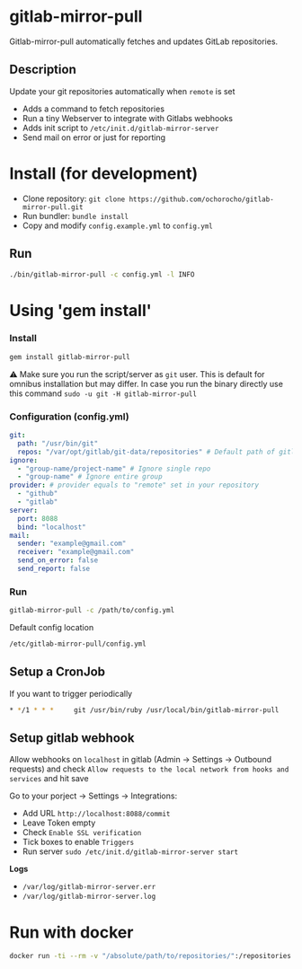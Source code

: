 gitlab-mirror-pull
==============================================
Gitlab-mirror-pull automatically fetches and updates GitLab repositories. 

Description
-----------

Update your git repositories automatically when `remote` is set

* Adds a command to fetch repositories
* Run a tiny Webserver to integrate with Gitlabs webhooks
* Adds init script to `/etc/init.d/gitlab-mirror-server`
* Send mail on error or just for reporting

# Install (for development)

* Clone repository: `git clone https://github.com/ochorocho/gitlab-mirror-pull.git`
* Run bundler: `bundle install`
* Copy and modify `config.example.yml` to `config.yml`

## Run

```bash
./bin/gitlab-mirror-pull -c config.yml -l INFO
```

# Using 'gem install'

### Install

```bash
gem install gitlab-mirror-pull
```

:warning: Make sure you run the script/server as `git` user. This is default for omnibus installation but may differ. In case you run the binary directly use this command `sudo -u git -H gitlab-mirror-pull`

### Configuration (config.yml)

```yaml
git:
  path: "/usr/bin/git"
  repos: "/var/opt/gitlab/git-data/repositories" # Default path of gitlab omnibus installation
ignore:
  - "group-name/project-name" # Ignore single repo
  - "group-name" # Ignore entire group
provider: # provider equals to "remote" set in your repository
  - "github"
  - "gitlab"
server:
  port: 8088
  bind: "localhost"
mail:
  sender: "example@gmail.com"
  receiver: "example@gmail.com"
  send_on_error: false
  send_report: false
```

### Run

```bash
gitlab-mirror-pull -c /path/to/config.yml
```

Default config location

```bash
/etc/gitlab-mirror-pull/config.yml
```

## Setup a CronJob

If you want to trigger periodically 

```bash
* */1 * * *     git /usr/bin/ruby /usr/local/bin/gitlab-mirror-pull
```

## Setup gitlab webhook

Allow webhooks on `localhost` in gitlab (Admin -> Settings -> Outbound requests) 
and check `Allow requests to the local network from hooks and services` and hit save 

Go to your porject -> Settings -> Integrations:

* Add URL `http://localhost:8088/commit`
* Leave Token empty
* Check `Enable SSL verification` 
* Tick boxes to enable `Triggers`
* Run server `sudo /etc/init.d/gitlab-mirror-server start` 

**Logs**

* `/var/log/gitlab-mirror-server.err`
* `/var/log/gitlab-mirror-server.log`

# Run with docker

```bash
docker run -ti --rm -v "/absolute/path/to/repositories/":/repositories  -v "/absolute/path/to/config.docker.yml":/config.docker.yml ochorocho/gitlab-mirror-pull
```
